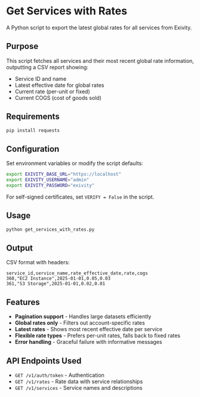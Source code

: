 # Get Services with Rates

A Python script to export the latest global rates for all services from Exivity.

## Purpose

This script fetches all services and their most recent global rate information, outputting a CSV report showing:
- Service ID and name
- Latest effective date for global rates
- Current rate (per-unit or fixed)
- Current COGS (cost of goods sold)

## Requirements

```bash
pip install requests
```

## Configuration

Set environment variables or modify the script defaults:

```bash
export EXIVITY_BASE_URL="https://localhost"
export EXIVITY_USERNAME="admin"
export EXIVITY_PASSWORD="exivity"
```

For self-signed certificates, set `VERIFY = False` in the script.

## Usage

```bash
python get_services_with_rates.py
```

## Output

CSV format with headers:
```csv
service_id,service_name,rate_effective_date,rate,cogs
360,"EC2 Instance",2025-01-01,0.05,0.03
361,"S3 Storage",2025-01-01,0.02,0.01
```

## Features

- **Pagination support** - Handles large datasets efficiently
- **Global rates only** - Filters out account-specific rates
- **Latest rates** - Shows most recent effective date per service
- **Flexible rate types** - Prefers per-unit rates, falls back to fixed rates
- **Error handling** - Graceful failure with informative messages

## API Endpoints Used

- `GET /v1/auth/token` - Authentication
- `GET /v1/rates` - Rate data with service relationships
- `GET /v1/services` - Service names and descriptions